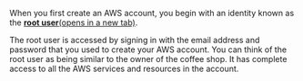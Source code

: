 When you first create an AWS account, you begin with an identity known as the [**root user**(opens in a new tab)](https://docs.aws.amazon.com/IAM/latest/UserGuide/id_root-user.html). 

The root user is accessed by signing in with the email address and password that you used to create your AWS account. You can think of the root user as being similar to the owner of the coffee shop. It has complete access to all the AWS services and resources in the account.